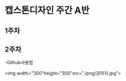 # 캡스톤디자인 주간 A반

## 1주차

## 2주차
   -Github사용법
   
   <img width="300"height="300"src="./png/강아지.jpg"></img>
   
